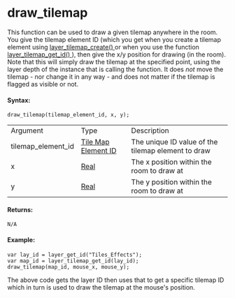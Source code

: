 # draw_tilemap

This function can be used to draw a given tilemap anywhere in the room.
You give the tilemap element ID (which you get when you create a tilemap
element using [ layer_tilemap_create()
](../../Asset_Management/Rooms/Tile_Map_Layers/layer_tilemap_create)
or when you use the function [ layer_tilemap_get_id()
](../../Asset_Management/Rooms/Tile_Map_Layers/layer_tilemap_get_id)
), then give the x/y position for drawing (in the room). Note that this
will simply draw the tilemap at the specified point, using the layer
depth of the instance that is calling the function. It does *not* move
the tilemap - nor change it in any way - and does not matter if the
tilemap is flagged as visible or not.

#### Syntax:

``` gml
draw_tilemap(tilemap_element_id, x, y);
```

|                    |                                                                                                                                          |                                                    |
|--------------------|------------------------------------------------------------------------------------------------------------------------------------------|----------------------------------------------------|
| Argument           | Type                                                                                                                                     | Description                                        |
| tilemap_element_id |  [Tile Map Element ID](../../../../../GameMaker_Language/GML_Reference/Asset_Management/Rooms/Tile_Map_Layers/layer_tilemap_get_id)  | The unique ID value of the tilemap element to draw |
| x                  |  [Real](../../../../../GameMaker_Language/GML_Overview/Data_Types)                                                                   | The x position within the room to draw at          |
| y                  |  [Real](../../../../../GameMaker_Language/GML_Overview/Data_Types)                                                                   | The y position within the room to draw at          |

#### Returns:

``` gml
N/A
```

#### Example:

``` gml
var lay_id = layer_get_id("Tiles_Effects");
var map_id = layer_tilemap_get_id(lay_id);
draw_tilemap(map_id, mouse_x, mouse_y);
```

The above code gets the layer ID then uses that to get a specific
tilemap ID which in turn is used to draw the tilemap at the mouse's
position.
